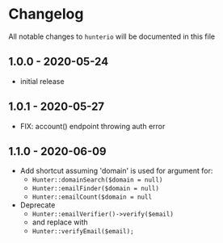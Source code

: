 # Changelog

All notable changes to `hunterio` will be documented in this file

## 1.0.0 - 2020-05-24

- initial release

## 1.0.1 - 2020-05-27

- FIX: account() endpoint throwing auth error

## 1.1.0 - 2020-06-09

- Add shortcut assuming 'domain' is used for argument for:
  - `Hunter::domainSearch($domain = null)`
  - `Hunter::emailFinder($domain = null)`
  - `Hunter::emailCount($domain = null`
- Deprecate
  - `Hunter::emailVerifier()->verify($email)`
  - and replace with
  - `Hunter::verifyEmail($email);`
